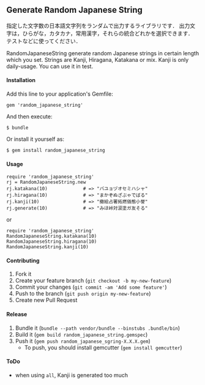 ## Generate Random Japanese String

指定した文字数の日本語文字列をランダムで出力するライブラリです．
出力文字は，ひらがな，カタカナ，常用漢字，それらの統合どれかを選択できます．
テストなどに使ってください．

RandomJapaneseString generate random Japanese strings in certain length which you set.
Strings are Kanji, Hiragana, Katakana or mix. Kanji is only daily-usage.
You can use it in test. 

#### Installation

Add this line to your application's Gemfile:

    gem 'random_japanese_string'

And then execute:

    $ bundle

Or install it yourself as:

    $ gem install random_japanese_string

#### Usage

    require 'random_japanese_string'
    rj = RandomJapaneseString.new
    rj.katakana(10)             # => "バユョヅオセミハシャ"
    rj.hiragana(10)             # => "まかぞぬざぶゃでばる"
    rj.kanji(10)                # => "撤絵占署拓燃価態小誉"
    rj.generate(10)             # => "みほ峠対涙塗ガ友そる"

or

    require 'random_japanese_string'
    RandomJapaneseString.katakana(10)
    RandomJapaneseString.hiragana(10)
    RandomJapaneseString.kanji(10)    
    
#### Contributing

1. Fork it
2. Create your feature branch (`git checkout -b my-new-feature`)
3. Commit your changes (`git commit -am 'Add some feature'`)
4. Push to the branch (`git push origin my-new-feature`)
5. Create new Pull Request

#### Release

1. Bundle it (`bundle --path vendor/bundle --binstubs .bundle/bin`)
2. Build it (`gem build random_japanese_string.gemspec`)
3. Push it (`gem push random_japanese_sgring-X.X.X.gem`)
    - To push, you should install gemcutter (`gem install gemcutter`)

#### ToDo

- when using `all`, Kanji is generated too much

